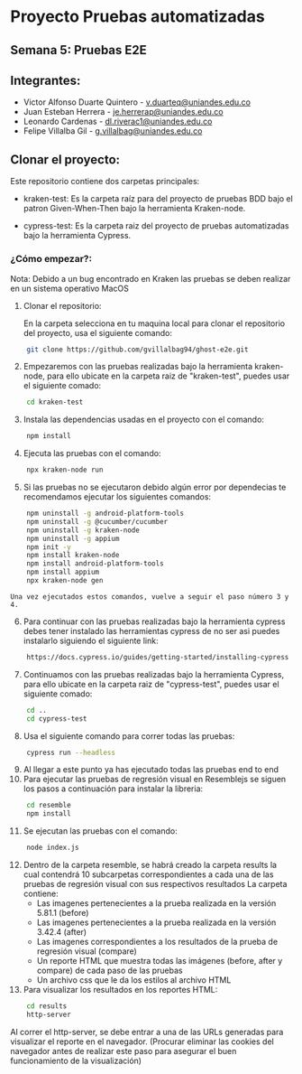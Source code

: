 # Proyecto Pruebas automatizadas
## Semana 5: Pruebas E2E

## Integrantes:

* Victor Alfonso Duarte Quintero - v.duarteq@uniandes.edu.co
* Juan Esteban Herrera - je.herrerap@uniandes.edu.co
* Leonardo Cardenas - dl.riverac1@uniandes.edu.co
* Felipe Villalba Gil - g.villalbag@uniandes.edu.co

## Clonar el proyecto:

Este repositorio contiene dos carpetas principales:

* kraken-test: Es la carpeta raíz para del proyecto de pruebas BDD bajo el patron Given-When-Then bajo la herramienta Kraken-node.

* cypress-test: Es la carpeta raiz del proyecto de pruebas automatizadas bajo la herramienta Cypress.

### ¿Cómo empezar?:
Nota: Debido a un bug encontrado en Kraken las pruebas se deben realizar en un sistema operativo MacOS 

1. Clonar el repositorio:

    En la carpeta selecciona en tu maquina local para clonar el repositorio del proyecto, usa el siguiente comando:

```bash
    git clone https://github.com/gvillalbag94/ghost-e2e.git
```

2. Empezaremos con las pruebas realizadas bajo la herramienta kraken-node, para ello ubicate en la carpeta raiz de "kraken-test", puedes usar el siguiente comado:
    
```bash
    cd kraken-test
```

3. Instala las dependencias usadas en el proyecto con el comando:

```bash
    npm install
```

4. Ejecuta las pruebas con el comando:

```bash
    npx kraken-node run
```

5. Si las pruebas no se ejecutaron debido algún error por dependecias te recomendamos ejecutar los siguientes comandos:

```bash
    npm uninstall -g android-platform-tools
    npm uninstall -g @cucumber/cucumber
    npm uninstall -g kraken-node
    npm uninstall -g appium
    npm init -y
    npm install kraken-node
    npm install android-platform-tools
    npm install appium
    npx kraken-node gen
```

    Una vez ejecutados estos comandos, vuelve a seguir el paso número 3 y 4.

6. Para continuar con las pruebas realizadas bajo la herramienta cypress debes tener instalado las herramientas cypress de no ser asi puedes instalarlo siguiendo el siguiente link:

```bash
    https://docs.cypress.io/guides/getting-started/installing-cypress
```

7. Continuamos con las pruebas realizadas bajo la herramienta Cypress, para ello ubicate en la carpeta raiz de "cypress-test", puedes usar el siguiente comado:

```bash
    cd ..
    cd cypress-test
```

8. Usa el siguiente comando para correr todas las pruebas:

```bash
    cypress run --headless
```

9. Al llegar a este punto ya has ejecutado todas las pruebas end to end
10. Para ejecutar las pruebas de regresión visual en Resemblejs se siguen los pasos a continuación para instalar la libreria:
```bash
    cd resemble
    npm install
```
11. Se ejecutan las pruebas con el comando:
```bash
    node index.js
```
12. Dentro de la carpeta resemble, se habrá creado la carpeta results la cual contendrá 10 subcarpetas correspondientes a cada una de las pruebas de regresión visual con sus respectivos resultados
    La carpeta contiene:
     - Las imagenes pertenecientes a la prueba realizada en la versión 5.81.1 (before)
     - Las imagenes pertenecientes a la prueba realizada en la versión 3.42.4 (after)
     - Las imagenes correspondientes a los resultados de la prueba de regresión visual (compare)
     - Un reporte HTML que muestra todas las imágenes (before, after y compare) de cada paso de las pruebas
     - Un archivo css que le da los estilos al archivo HTML
13. Para visualizar los resultados en los reportes HTML:
```bash
    cd results
    http-server
```
Al correr el http-server, se debe entrar a una de las URLs generadas para visualizar el reporte en el navegador.
(Procurar eliminar las cookies del navegador antes de realizar este paso para asegurar el buen funcionamiento de la visualización)
